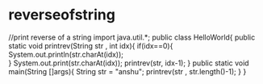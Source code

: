 # reverseofstring

//print reverse of a string
import java.util.*;
public class HelloWorld{
     public static void printrev(String str , int idx){
         if(idx==0){
            System.out.println(str.charAt(idx));   
         }
         System.out.print(str.charAt(idx));
         printrev(str, idx-1);
     }
     public static void main(String []args){
       String str = "anshu";
       printrev(str , str.length()-1);
     }
}
